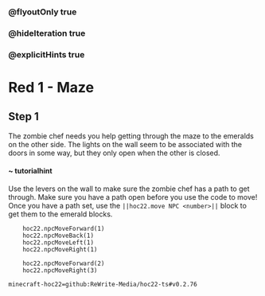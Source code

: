 ### @flyoutOnly true
### @hideIteration true
### @explicitHints true


# Red 1 - Maze

## Step 1
The zombie chef needs you help getting through the maze to the emeralds on the other side. The lights on the wall seem to be associated with the doors in some way, but they only open when the other is closed. 

#### ~ tutorialhint 
Use the levers on the wall to make sure the zombie chef has a path to get through. Make sure you have a path open before you use the code to move! Once you have a path set, use the ``||hoc22.move NPC <number>||`` block to get them to the emerald blocks. 



```ghost
    hoc22.npcMoveForward(1)
    hoc22.npcMoveBack(1)
    hoc22.npcMoveLeft(1)
    hoc22.npcMoveRight(1)
```
```template
    hoc22.npcMoveForward(2)
    hoc22.npcMoveRight(3) 
```
```package
minecraft-hoc22=github:ReWrite-Media/hoc22-ts#v0.2.76
```